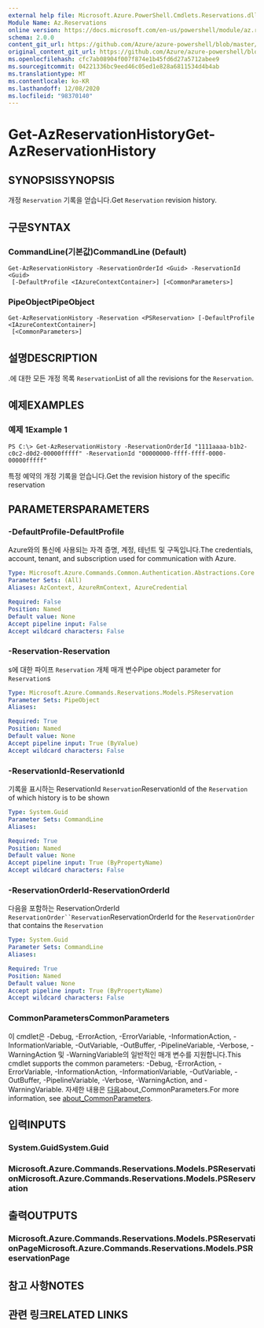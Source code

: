 ```yaml
---
external help file: Microsoft.Azure.PowerShell.Cmdlets.Reservations.dll-Help.xml
Module Name: Az.Reservations
online version: https://docs.microsoft.com/en-us/powershell/module/az.reservations/get-azreservationhistory
schema: 2.0.0
content_git_url: https://github.com/Azure/azure-powershell/blob/master/src/Reservations/Reservations/help/Get-AzReservationHistory.md
original_content_git_url: https://github.com/Azure/azure-powershell/blob/master/src/Reservations/Reservations/help/Get-AzReservationHistory.md
ms.openlocfilehash: cfc7ab08904f007f874e1b45fd6d27a5712abee9
ms.sourcegitcommit: 04221336bc9eed46c05ed1e828a6811534d4b4ab
ms.translationtype: MT
ms.contentlocale: ko-KR
ms.lasthandoff: 12/08/2020
ms.locfileid: "98370140"
---
```

# <span data-ttu-id="bd5dd-101">Get-AzReservationHistory</span><span class="sxs-lookup"><span data-stu-id="bd5dd-101">Get-AzReservationHistory</span></span>

## <span data-ttu-id="bd5dd-102">SYNOPSIS</span><span class="sxs-lookup"><span data-stu-id="bd5dd-102">SYNOPSIS</span></span>
<span data-ttu-id="bd5dd-103">개정 `Reservation` 기록을 얻습니다.</span><span class="sxs-lookup"><span data-stu-id="bd5dd-103">Get `Reservation` revision history.</span></span>

## <span data-ttu-id="bd5dd-104">구문</span><span class="sxs-lookup"><span data-stu-id="bd5dd-104">SYNTAX</span></span>

### <span data-ttu-id="bd5dd-105">CommandLine(기본값)</span><span class="sxs-lookup"><span data-stu-id="bd5dd-105">CommandLine (Default)</span></span>
```
Get-AzReservationHistory -ReservationOrderId <Guid> -ReservationId <Guid>
 [-DefaultProfile <IAzureContextContainer>] [<CommonParameters>]
```

### <span data-ttu-id="bd5dd-106">PipeObject</span><span class="sxs-lookup"><span data-stu-id="bd5dd-106">PipeObject</span></span>
```
Get-AzReservationHistory -Reservation <PSReservation> [-DefaultProfile <IAzureContextContainer>]
 [<CommonParameters>]
```

## <span data-ttu-id="bd5dd-107">설명</span><span class="sxs-lookup"><span data-stu-id="bd5dd-107">DESCRIPTION</span></span>
<span data-ttu-id="bd5dd-108">.에 대한 모든 개정 목록 `Reservation`</span><span class="sxs-lookup"><span data-stu-id="bd5dd-108">List of all the revisions for the `Reservation`.</span></span>

## <span data-ttu-id="bd5dd-109">예제</span><span class="sxs-lookup"><span data-stu-id="bd5dd-109">EXAMPLES</span></span>

### <span data-ttu-id="bd5dd-110">예제 1</span><span class="sxs-lookup"><span data-stu-id="bd5dd-110">Example 1</span></span>
```
PS C:\> Get-AzReservationHistory -ReservationOrderId "1111aaaa-b1b2-c0c2-d0d2-00000fffff" -ReservationId "00000000-ffff-ffff-0000-00000fffff"
```

<span data-ttu-id="bd5dd-111">특정 예약의 개정 기록을 얻습니다.</span><span class="sxs-lookup"><span data-stu-id="bd5dd-111">Get the revision history of the specific reservation</span></span>

## <span data-ttu-id="bd5dd-112">PARAMETERS</span><span class="sxs-lookup"><span data-stu-id="bd5dd-112">PARAMETERS</span></span>

### <span data-ttu-id="bd5dd-113">-DefaultProfile</span><span class="sxs-lookup"><span data-stu-id="bd5dd-113">-DefaultProfile</span></span>
<span data-ttu-id="bd5dd-114">Azure와의 통신에 사용되는 자격 증명, 계정, 테넌트 및 구독입니다.</span><span class="sxs-lookup"><span data-stu-id="bd5dd-114">The credentials, account, tenant, and subscription used for communication with Azure.</span></span>

```yaml
Type: Microsoft.Azure.Commands.Common.Authentication.Abstractions.Core.IAzureContextContainer
Parameter Sets: (All)
Aliases: AzContext, AzureRmContext, AzureCredential

Required: False
Position: Named
Default value: None
Accept pipeline input: False
Accept wildcard characters: False
```

### <span data-ttu-id="bd5dd-115">-Reservation</span><span class="sxs-lookup"><span data-stu-id="bd5dd-115">-Reservation</span></span>
<span data-ttu-id="bd5dd-116">s에 대한 파이프 `Reservation` 개체 매개 변수</span><span class="sxs-lookup"><span data-stu-id="bd5dd-116">Pipe object parameter for `Reservation`s</span></span>

```yaml
Type: Microsoft.Azure.Commands.Reservations.Models.PSReservation
Parameter Sets: PipeObject
Aliases:

Required: True
Position: Named
Default value: None
Accept pipeline input: True (ByValue)
Accept wildcard characters: False
```

### <span data-ttu-id="bd5dd-117">-ReservationId</span><span class="sxs-lookup"><span data-stu-id="bd5dd-117">-ReservationId</span></span>
<span data-ttu-id="bd5dd-118">기록을 표시하는 ReservationId `Reservation`</span><span class="sxs-lookup"><span data-stu-id="bd5dd-118">ReservationId of the `Reservation` of which history is to be shown</span></span>

```yaml
Type: System.Guid
Parameter Sets: CommandLine
Aliases:

Required: True
Position: Named
Default value: None
Accept pipeline input: True (ByPropertyName)
Accept wildcard characters: False
```

### <span data-ttu-id="bd5dd-119">-ReservationOrderId</span><span class="sxs-lookup"><span data-stu-id="bd5dd-119">-ReservationOrderId</span></span>
<span data-ttu-id="bd5dd-120">다음을 포함하는 ReservationOrderId `ReservationOrder``Reservation`</span><span class="sxs-lookup"><span data-stu-id="bd5dd-120">ReservationOrderId for the `ReservationOrder` that contains the `Reservation`</span></span>

```yaml
Type: System.Guid
Parameter Sets: CommandLine
Aliases:

Required: True
Position: Named
Default value: None
Accept pipeline input: True (ByPropertyName)
Accept wildcard characters: False
```

### <span data-ttu-id="bd5dd-121">CommonParameters</span><span class="sxs-lookup"><span data-stu-id="bd5dd-121">CommonParameters</span></span>
<span data-ttu-id="bd5dd-122">이 cmdlet은 -Debug, -ErrorAction, -ErrorVariable, -InformationAction, -InformationVariable, -OutVariable, -OutBuffer, -PipelineVariable, -Verbose, -WarningAction 및 -WarningVariable의 일반적인 매개 변수를 지원합니다.</span><span class="sxs-lookup"><span data-stu-id="bd5dd-122">This cmdlet supports the common parameters: -Debug, -ErrorAction, -ErrorVariable, -InformationAction, -InformationVariable, -OutVariable, -OutBuffer, -PipelineVariable, -Verbose, -WarningAction, and -WarningVariable.</span></span> <span data-ttu-id="bd5dd-123">자세한 내용은 [다음](http://go.microsoft.com/fwlink/?LinkID=113216)about_CommonParameters.</span><span class="sxs-lookup"><span data-stu-id="bd5dd-123">For more information, see [about_CommonParameters](http://go.microsoft.com/fwlink/?LinkID=113216).</span></span>

## <span data-ttu-id="bd5dd-124">입력</span><span class="sxs-lookup"><span data-stu-id="bd5dd-124">INPUTS</span></span>

### <span data-ttu-id="bd5dd-125">System.Guid</span><span class="sxs-lookup"><span data-stu-id="bd5dd-125">System.Guid</span></span>

### <span data-ttu-id="bd5dd-126">Microsoft.Azure.Commands.Reservations.Models.PSReservation</span><span class="sxs-lookup"><span data-stu-id="bd5dd-126">Microsoft.Azure.Commands.Reservations.Models.PSReservation</span></span>

## <span data-ttu-id="bd5dd-127">출력</span><span class="sxs-lookup"><span data-stu-id="bd5dd-127">OUTPUTS</span></span>

### <span data-ttu-id="bd5dd-128">Microsoft.Azure.Commands.Reservations.Models.PSReservationPage</span><span class="sxs-lookup"><span data-stu-id="bd5dd-128">Microsoft.Azure.Commands.Reservations.Models.PSReservationPage</span></span>

## <span data-ttu-id="bd5dd-129">참고 사항</span><span class="sxs-lookup"><span data-stu-id="bd5dd-129">NOTES</span></span>

## <span data-ttu-id="bd5dd-130">관련 링크</span><span class="sxs-lookup"><span data-stu-id="bd5dd-130">RELATED LINKS</span></span>
